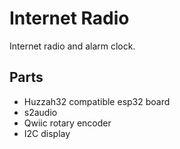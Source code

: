 # Internet Radio

Internet radio and alarm clock.

## Parts

- Huzzah32 compatible esp32 board
- s2audio
- Qwiic rotary encoder
- I2C display
